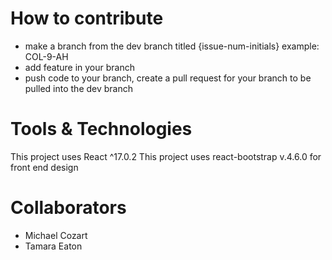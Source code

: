 # How to contribute

- make a branch from the dev branch titled {issue-num-initials} example: COL-9-AH
- add feature in your branch
- push code to your branch, create a pull request for your branch to be pulled into the dev branch

# Tools & Technologies

This project uses React ^17.0.2
This project uses react-bootstrap v.4.6.0 for front end design

# Collaborators

- Michael Cozart
- Tamara Eaton